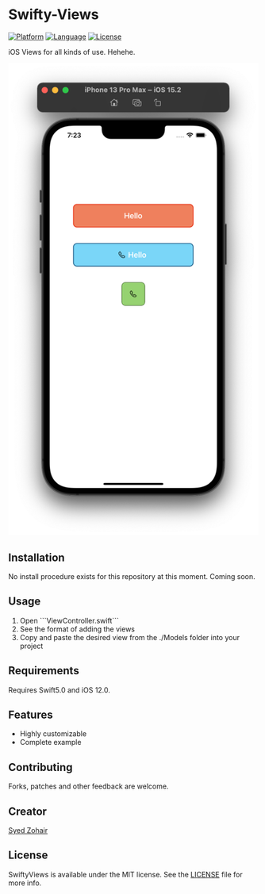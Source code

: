 # Swifty-Views

[![Platform](http://img.shields.io/badge/platform-iOS-blue.svg?style=flat)](https://developer.apple.com/iphone/index.action)
[![Language](http://img.shields.io/badge/language-Swift-brightgreen.svg?style=flat)](https://developer.apple.com/swift)
[![License](http://img.shields.io/badge/license-MIT-lightgrey.svg?style=flat)](http://mit-license.org)

iOS Views for all kinds of use. Hehehe.

![sample](Screenshots/2.png)

## Installation

No install procedure exists for this repository at this moment.
Coming soon.

## Usage

<ol>
<li>Open ```ViewController.swift```</li>
<li>See the format of adding the views</li>
<li>Copy and paste the desired view from the ./Models folder into your project</li>
</ol>

## Requirements

Requires Swift5.0 and iOS 12.0.

## Features

- Highly customizable
- Complete example

## Contributing

Forks, patches and other feedback are welcome.

## Creator

[Syed Zohair](https://github.com/zohairhadi)

## License

SwiftyViews is available under the MIT license. See the [LICENSE](./LICENSE) file for more info.

